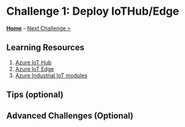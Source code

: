# Challenge 1: Deploy IoTHub/Edge

**[Home](README.md)** - [Next Challenge >](./Challenge-02.md)


## Learning Resources
1. [Azure IoT Hub](https://docs.microsoft.com/en-us/azure/iot-hub/)
1. [Azure IoT Edge](https://docs.microsoft.com/en-us/azure/iot-edge/about-iot-edge?view=iotedge-2018-06)
1. [Azure Industrial IoT modules](https://azure.github.io/Industrial-IoT/)

## Tips (optional)

## Advanced Challenges (Optional)